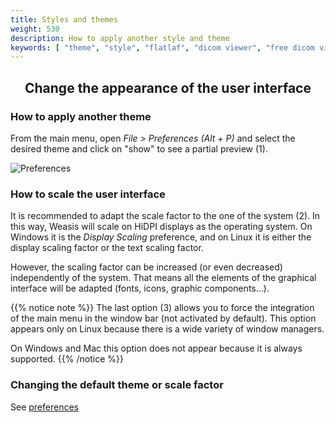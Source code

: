```yaml
---
title: Styles and themes
weight: 530
description: How to apply another style and theme
keywords: [ "theme", "style", "flatlaf", "dicom viewer", "free dicom viewer", "open source dicom viewer", "weasis dicom viewer",  "multi-platform dicom viewer", "pacs viewer" ]
---
```


## <center>Change the appearance of the user interface</center>

### How to apply another theme
From the main menu, open _File > Preferences (Alt + P)_ and select the desired theme and click on "show" to see a partial preview (1).

![Preferences](/tuto/theme-prefs.png?classes=shadow)
<br>

### How to scale the user interface
It is recommended to adapt the scale factor to the one of the system (2). In this way, Weasis will scale on HiDPI displays as the operating system. On Windows it is the *Display Scaling* preference, and on  Linux it is either the display scaling factor or the text scaling factor.

However, the scaling factor can be increased (or even decreased) independently of the system. That means all the elements of the graphical interface will be adapted (fonts, icons, graphic components...).

{{% notice note %}}
The last option (3) allows you to force the integration of the main menu in the window bar (not activated by default). This option appears only on Linux because there is a wide variety of window managers.

On Windows and Mac this option does not appear because it is always supported.
{{% /notice %}}

### Changing the default theme or scale factor
See [preferences](../../basics/customize/preferences/#examples-of-properties-in-ext-configproperties)
